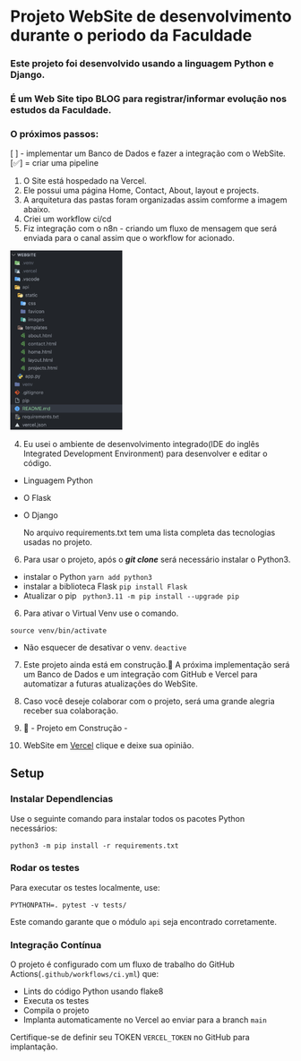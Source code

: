 # Projeto WebSite de desenvolvimento durante o periodo da Faculdade

### Este projeto foi desenvolvido usando a linguagem Python e Django.

### É um Web Site tipo BLOG para registrar/informar evolução nos estudos da Faculdade.

### O próximos passos:

[  ] - implementar um Banco de Dados e fazer a integração com o WebSite.
[✅] = criar uma pipeline 

1. O Site está hospedado na Vercel.
2. Ele possui uma página Home, Contact, About, layout e projects.
3. A arquitetura das pastas foram organizadas assim comforme a imagem abaixo.
4. Criei um workflow ci/cd
5. Fiz integração com o n8n - criando um fluxo de mensagem que será enviada para o canal assim que o workflow for acionado.

<div align="center"> </div>
  <p float="left">
    <img src="api/static/images/Screenshot 2023-08-15 at 17.37.09.png" width="200" />
  </p>

4. Eu usei o ambiente de desenvolvimento integrado(IDE do inglês Integrated Development Environment) para desenvolver e editar o código.
- Linguagem Python
- O Flask
- O Django
  
   No arquivo requirements.txt tem uma lista completa das tecnologias usadas no projeto.

6. Para usar o projeto, após o **_git clone_** será necessário instalar o Python3.

- instalar o Python `yarn add python3`
- instalar a biblioteca Flask `pip install Flask`
- Atualizar o pip ` python3.11 -m pip install --upgrade pip`

6. Para ativar o Virtual Venv use o comando.

```
source venv/bin/activate

```

- Não esquecer de desativar o venv. `deactive`

7. Este projeto ainda está em construção.🚧 A próxima implementação será um Banco de Dados e um integração com GitHub e Vercel para automatizar a futuras atualizações do WebSite.

8. Caso você deseje colaborar com o projeto, será uma grande alegria receber sua colaboração.

9. 🚧 - Projeto em Construção -

10. WebSite em [Vercel](https://website-red-eight.vercel.app/) clique e deixe sua opinião.

## Setup

### Instalar DependIencias 

Use o seguinte comando para instalar todos os pacotes Python necessários:

```
python3 -m pip install -r requirements.txt
```

### Rodar os testes

Para executar os testes localmente, use:

```
PYTHONPATH=. pytest -v tests/
```

Este comando garante que o módulo `api` seja encontrado corretamente.

### Integração Contínua

O projeto é configurado com um fluxo de trabalho do GitHub Actions(`.github/workflows/ci.yml`) que:

- Lints do código Python usando flake8
- Executa os testes
- Compila o projeto
- Implanta automaticamente no Vercel ao enviar para a branch `main`

Certifique-se de definir seu TOKEN `VERCEL_TOKEN` no GitHub para implantação.



